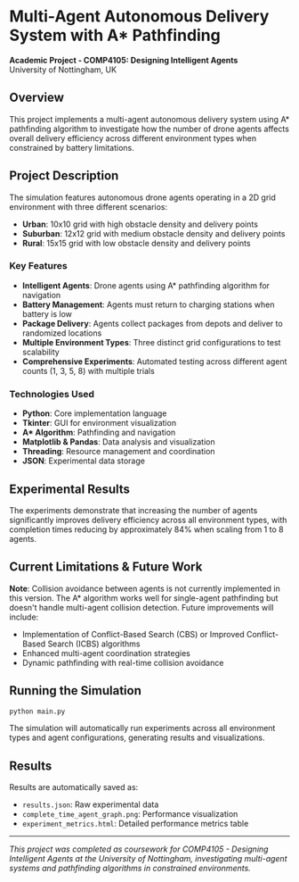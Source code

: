 # Multi-Agent Autonomous Delivery System with A* Pathfinding

**Academic Project - COMP4105: Designing Intelligent Agents**  
University of Nottingham, UK

## Overview

This project implements a multi-agent autonomous delivery system using A* pathfinding algorithm to investigate how the number of drone agents affects overall delivery efficiency across different environment types when constrained by battery limitations.

## Project Description

The simulation features autonomous drone agents operating in a 2D grid environment with three different scenarios:
- **Urban**: 10x10 grid with high obstacle density and delivery points
- **Suburban**: 12x12 grid with medium obstacle density and delivery points  
- **Rural**: 15x15 grid with low obstacle density and delivery points

### Key Features

- **Intelligent Agents**: Drone agents using A* pathfinding algorithm for navigation
- **Battery Management**: Agents must return to charging stations when battery is low
- **Package Delivery**: Agents collect packages from depots and deliver to randomized locations
- **Multiple Environment Types**: Three distinct grid configurations to test scalability
- **Comprehensive Experiments**: Automated testing across different agent counts (1, 3, 5, 8) with multiple trials

### Technologies Used

- **Python**: Core implementation language
- **Tkinter**: GUI for environment visualization
- **A\* Algorithm**: Pathfinding and navigation
- **Matplotlib & Pandas**: Data analysis and visualization
- **Threading**: Resource management and coordination
- **JSON**: Experimental data storage

## Experimental Results

The experiments demonstrate that increasing the number of agents significantly improves delivery efficiency across all environment types, with completion times reducing by approximately 84% when scaling from 1 to 8 agents.

## Current Limitations & Future Work

**Note**: Collision avoidance between agents is not currently implemented in this version. The A* algorithm works well for single-agent pathfinding but doesn't handle multi-agent collision detection. Future improvements will include:

- Implementation of Conflict-Based Search (CBS) or Improved Conflict-Based Search (ICBS) algorithms
- Enhanced multi-agent coordination strategies
- Dynamic pathfinding with real-time collision avoidance

## Running the Simulation

```bash
python main.py
```

The simulation will automatically run experiments across all environment types and agent configurations, generating results and visualizations.

## Results

Results are automatically saved as:
- `results.json`: Raw experimental data
- `complete_time_agent_graph.png`: Performance visualization
- `experiment_metrics.html`: Detailed performance metrics table

---

*This project was completed as coursework for COMP4105 - Designing Intelligent Agents at the University of Nottingham, investigating multi-agent systems and pathfinding algorithms in constrained environments.*
